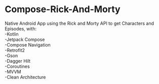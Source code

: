 # Compose-Rick-And-Morty  

Native Android App using the Rick and Morty API to get Characters and Episodes, with:  
-Kotlin  
-Jetpack Compose  
-Compose Navigation  
-Retrofit2  
-Gson  
-Dagger Hilt  
-Coroutines  
-MVVM  
-Clean Architecture  
